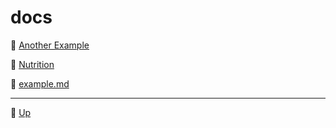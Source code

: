 # docs

📁 [Another Example](Another%20Example/index.md)

📁 [Nutrition](Nutrition/index.md)


📄 [example.md](example.md)

---
🔺 [Up](../index.md)